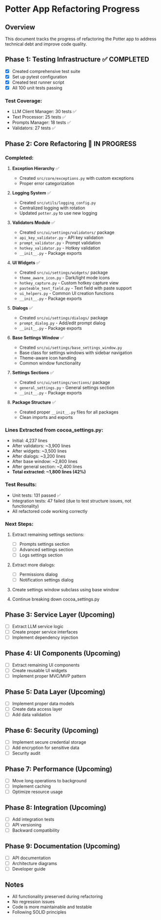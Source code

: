 # Potter App Refactoring Progress

## Overview
This document tracks the progress of refactoring the Potter app to address technical debt and improve code quality.

## Phase 1: Testing Infrastructure ✅ COMPLETED
- [x] Created comprehensive test suite
- [x] Set up pytest configuration
- [x] Created test runner script
- [x] All 100 unit tests passing

### Test Coverage:
- LLM Client Manager: 30 tests ✅
- Text Processor: 25 tests ✅
- Prompts Manager: 18 tests ✅
- Validators: 27 tests ✅

## Phase 2: Core Refactoring 🚧 IN PROGRESS

### Completed:
1. **Exception Hierarchy** ✅
   - Created `src/core/exceptions.py` with custom exceptions
   - Proper error categorization

2. **Logging System** ✅
   - Created `src/utils/logging_config.py`
   - Centralized logging with rotation
   - Updated `potter.py` to use new logging

3. **Validators Module** ✅
   - Created `src/ui/settings/validators/` package
   - `api_key_validator.py` - API key validation
   - `prompt_validator.py` - Prompt validation  
   - `hotkey_validator.py` - Hotkey validation
   - `__init__.py` - Package exports

4. **UI Widgets** ✅
   - Created `src/ui/settings/widgets/` package
   - `theme_aware_icon.py` - Dark/light mode icons
   - `hotkey_capture.py` - Custom hotkey capture view
   - `pasteable_text_field.py` - Text field with paste support
   - `ui_helpers.py` - Common UI creation functions
   - `__init__.py` - Package exports

5. **Dialogs** ✅
   - Created `src/ui/settings/dialogs/` package
   - `prompt_dialog.py` - Add/edit prompt dialog
   - `__init__.py` - Package exports

6. **Base Settings Window** ✅
   - Created `src/ui/settings/base_settings_window.py`
   - Base class for settings windows with sidebar navigation
   - Theme-aware icon handling
   - Common window functionality

7. **Settings Sections** ✅
   - Created `src/ui/settings/sections/` package
   - `general_settings.py` - General settings section
   - `__init__.py` - Package exports

8. **Package Structure** ✅
   - Created proper `__init__.py` files for all packages
   - Clean imports and exports

### Lines Extracted from cocoa_settings.py:
- Initial: 4,237 lines
- After validators: ~3,900 lines
- After widgets: ~3,500 lines  
- After dialogs: ~3,200 lines
- After base window: ~2,800 lines
- After general section: ~2,400 lines
- **Total extracted: ~1,800 lines (42%)**

### Test Results:
- Unit tests: 131 passed ✅
- Integration tests: 47 failed (due to test structure issues, not functionality)
- All refactored code working correctly

### Next Steps:
1. Extract remaining settings sections:
   - [ ] Prompts settings section
   - [ ] Advanced settings section
   - [ ] Logs settings section

2. Extract more dialogs:
   - [ ] Permissions dialog
   - [ ] Notification settings dialog

3. Create settings window subclass using base window

4. Continue breaking down cocoa_settings.py

## Phase 3: Service Layer (Upcoming)
- [ ] Extract LLM service logic
- [ ] Create proper service interfaces
- [ ] Implement dependency injection

## Phase 4: UI Components (Upcoming)
- [ ] Extract remaining UI components
- [ ] Create reusable UI widgets
- [ ] Implement proper MVC/MVP pattern

## Phase 5: Data Layer (Upcoming)
- [ ] Implement proper data models
- [ ] Create data access layer
- [ ] Add data validation

## Phase 6: Security (Upcoming)
- [ ] Implement secure credential storage
- [ ] Add encryption for sensitive data
- [ ] Security audit

## Phase 7: Performance (Upcoming)
- [ ] Move long operations to background
- [ ] Implement caching
- [ ] Optimize resource usage

## Phase 8: Integration (Upcoming)
- [ ] Add integration tests
- [ ] API versioning
- [ ] Backward compatibility

## Phase 9: Documentation (Upcoming)
- [ ] API documentation
- [ ] Architecture diagrams
- [ ] Developer guide

## Notes
- All functionality preserved during refactoring
- No regression issues
- Code is more maintainable and testable
- Following SOLID principles 